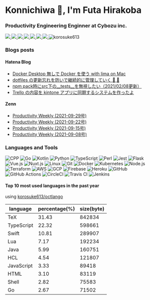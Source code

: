 <h1>Konnichiwa 👋, I'm Futa Hirakoba</h1>
<h3>Productivity Engineering Enginner at Cybozu inc.</h3>

<a href="https://korosuke613.github.io" target="_blank" rel="noopener">
  <img src="https://img.shields.io/badge/-Homepage-134343?style=flat&amp">
</a>
<a href="https://korosuke613.hatenablog.com" target="_blank" rel="noopener">
  <img src="https://img.shields.io/badge/-Blog-9F55FF?style=flat&amp;logo=blogger&amp;logoColor=white">
</a>
<a href="https://zenn.dev/korosuke613" target="_blank" rel="noopener">
  <img src="https://img.shields.io/badge/-Zenn-3EA8FF?style=flat&logo=zenn&logoColor=white">
</a>
<a href="http://qiita.com/Shitimi_613" target="_blank" rel="noopener">
  <img src="https://img.shields.io/badge/-Qiita-55C500?style=flat&amp;logo=qiita&amp;logoColor=white">
</a>
<a href="https://twitter.com/Shitimi_613" target="_blank" rel="noopener">
  <img src="https://img.shields.io/badge/-Twitter-1DA1F2?style=flat&amp;logo=twitter&amp;logoColor=white">
</a>
<a href="https://www.facebook.com/futa.hirakoba.5" target="_blank" rel="noopener">
  <img src="https://img.shields.io/badge/-Facebook-1877F2?style=flat&amp;logo=facebook&amp;logoColor=white">
</a>
<a href="https://www.instagram.com/kwlv613/" target="_blank" rel="noopener">
  <img src="https://img.shields.io/badge/-Instagram-E4405F?style=flat&amp;logo=instagram&amp;logoColor=white">
</a><img src="https://komarev.com/ghpvc/?username=korosuke613&label=Profile%20views&color=0e75b6&style=flat" alt="korosuke613" /> </p>


<h3>Blogs posts</h3>

<h4>Hatena Blog</h4>

<!-- HATENA-POST-LIST:START -->
- [Docker Desktop 無しで Docker を使う with lima on Mac](https://korosuke613.hatenablog.com/entry/2021/09/18/docker-on-lima?utm_source=feed)
- [dotfiles の更新忘れを防いで継続的に管理していく 🔧 💪](https://korosuke613.hatenablog.com/entry/2021/05/23/mydotfiles?utm_source=feed)
- [npm pack時にsrc下の__tests__を無視したい（2021/02/08更新）](https://korosuke613.hatenablog.com/entry/2021/02/08/npm_pack_ignore_tests?utm_source=feed)
- [Trello の内容を kintone アプリに同期するシステムを作ったよ](https://korosuke613.hatenablog.com/entry/2020/12/10/trekin-about?utm_source=feed)
<!-- HATENA-POST-LIST:END -->

<h4>Zenn</h4>

<!-- ZENN-POST-LIST:START -->
- [Productivity Weekly (2021-09-29号)](https://zenn.dev/korosuke613/articles/productivity-weekly-20210929)
- [Productivity Weekly (2021-09-22号)](https://zenn.dev/korosuke613/articles/productivity-weekly-20210922)
- [Productivity Weekly (2021-09-15号)](https://zenn.dev/korosuke613/articles/productivity-weekly-20210915)
- [Productivity Weekly (2021-09-08号)](https://zenn.dev/korosuke613/articles/productivity-weekly-20210908)
<!-- ZENN-POST-LIST:END -->


<h3>Languages and Tools</h3>

![ CPP](https://img.shields.io/static/v1?label=&message=C%2B%2B&color=00599C&style=flat&logo=c%2B%2B)
![ Go](https://img.shields.io/static/v1?label=&message=Go&color=00ADD8&style=flat&logo=go&logoColor=white)
![ Kotlin](https://img.shields.io/static/v1?label=&message=Kotlin&color=0095D5&style=flat&logo=kotlin&logoColor=white) 
![ Python](https://img.shields.io/static/v1?label=&message=Python&color=3776AB&style=flat&logo=python&logoColor=white)
![ TypeScript](https://img.shields.io/static/v1?label=&message=TypeScript&color=3178C6&style=flat&logo=typescript&logoColor=white) 
![ Perl](https://img.shields.io/static/v1?label=&message=Perl&color=39457E&style=flat&logo=perl&logoColor=white)
![ Jest](https://img.shields.io/static/v1?label=&message=Jest&color=C21325&style=flat&logo=jest&logoColor=white)
![ Flask](https://img.shields.io/static/v1?label=&message=Flask&color=000000&style=flat&logo=flask&logoColor=white)
![ Vue.js](https://img.shields.io/static/v1?label=&message=Vue.js&color=4FC08D&style=flat&logo=vue.js&logoColor=white)
![ Nuxt.js](https://img.shields.io/static/v1?label=&message=Nuxt.js&color=00C58E&style=flat&logo=nuxt.js&logoColor=white) 
![ Linux](https://img.shields.io/static/v1?label=&message=Linux&color=FCC624&style=flat&logo=linux&logoColor=black)
![ Git](https://img.shields.io/static/v1?label=&message=Git&color=F05032&style=flat&logo=git&logoColor=white) 
![ Docker](https://img.shields.io/static/v1?label=&message=Docker&color=2496ED&style=flat&logo=docker&logoColor=white) 
![ Kubernetes](https://img.shields.io/static/v1?label=&message=Kubernetes&color=326CE5&style=flat&logo=kubernetes&logoColor=white)
![ Node.js](https://img.shields.io/static/v1?label=&message=Node.js&color=339933&style=flat&logo=node.js&logoColor=white) 
![ Terraform](https://img.shields.io/static/v1?label=&message=Terraform&color=623CE4&style=flat&logo=terraform&logoColor=white)
![ AWS](https://img.shields.io/static/v1?label=&message=AWS&color=232F3E&style=flat&logo=Amazon%20AWS) 
![ GCP](https://img.shields.io/static/v1?label=&message=GCP&color=4285F4&style=flat&logo=google-cloud&logoColor=white) 
![ Firebase](https://img.shields.io/static/v1?label=&message=Firebase&color=FFCA28&style=flat&logo=firebase&logoColor=black) 
![ Heroku](https://img.shields.io/static/v1?label=&message=Heroku&color=430098&style=flat&logo=heroku&logoColor=white) 
![ GitHub](https://img.shields.io/static/v1?label=&message=GitHub&color=181717&style=flat&logo=github&logoColor=white)
![ GitHub Actions](https://img.shields.io/static/v1?label=&message=GitHub%20Actions&color=2088FF&style=flat&logo=github%20actions&logoColor=white) 
![ CircleCI](https://img.shields.io/static/v1?label=&message=CircleCI&color=343434&style=flat&logo=circleci) 
![ Travis CI](https://img.shields.io/static/v1?label=&message=Travis%20CI&color=3EAAAF&style=flat&logo=travis-ci&logoColor=white) 
![ Jenkins](https://img.shields.io/static/v1?label=&message=Jenkins&color=D24939&style=flat&logo=jenkins&logoColor=white) 

<!--
<div>

[![Top Langs](https://github-readme-stats.vercel.app/api/top-langs/?username=korosuke613&count_private=true&langs_count=10&layout=compact&hide=TeX,JavaScript,HTML,CSS,CMake,C%23,C,Makefile&theme=solarized-dark)](https://github.com/anuraghazra/github-readme-stats)  

<p><img src="http://github-readme-streak-stats.herokuapp.com?user=korosuke613&theme=solarized-dark&fire=AD8A2D&sideNums=AD8A2D" alt="korosuke613" /></p>

</div>
-->

<h4>Top 10 most used languages in the past year</h4>
using <a href="https://github.com/korosuke613/octlango" target="_blank" rel="noopener">korosuke613/octlango</a>

<!-- MOST_USED_LANGUAGES:START -->
|language|percentage(%)|size(byte)|
|---|---|---|
|TeX|31.43|842834|
|TypeScript|22.32|598661|
|Swift|10.81|289907|
|Lua|7.17|192234|
|Java|5.99|160751|
|HCL|4.54|121807|
|JavaScript|3.33|89418|
|HTML|3.10|83119|
|Shell|2.82|75583|
|Go|2.67|71502|
<!-- MOST_USED_LANGUAGES:END -->
